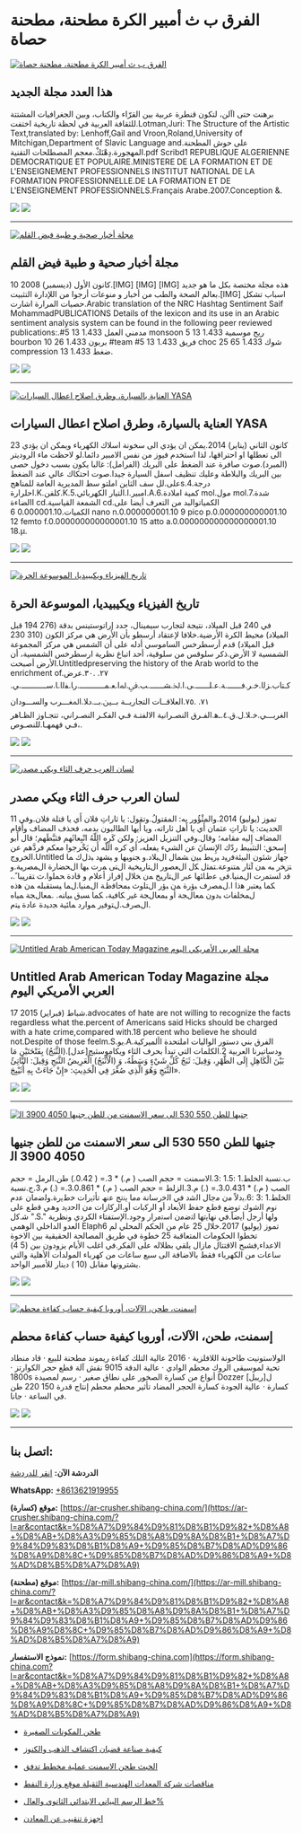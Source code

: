 # الفرق ب ث أمبير الكرة مطحنة، مطحنة حصاة

<a href="https://swt.shibang-china.com/?l=ar&img&k=%D8%A7%D9%84%D9%81%D8%B1%D9%82+%D8%A8+%D8%AB+%D8%A3%D9%85%D8%A8%D9%8A%D8%B1+%D8%A7%D9%84%D9%83%D8%B1%D8%A9+%D9%85%D8%B7%D8%AD%D9%86%D8%A9%D8%8C+%D9%85%D8%B7%D8%AD%D9%86%D8%A9+%D8%AD%D8%B5%D8%A7%D8%A9" target="_blank">![الفرق ب ث أمبير الكرة مطحنة، مطحنة حصاة](http://static.shibang-china.com/all-800x300/1219.jpg)</a>

## هذا العدد مجلة الجديد
برهنت حتى اآلن، لتكون قنطرة عربية بين القرّاء والكتاب، وبين الجغرافيات المشتتة للثقافة العربية في لحظة تاريخية اختفت.Lotman,Juri: The Structure of the Artistic Text,translated by: Lenhoff,Gail and Vroon,Roland,University of Mitchigan,Department of Slavic Language and.على حوش المطحنة المهجورة.دِهْنَكْ.معجم المصطلحات التقنية.pdf Scribd1 REPUBLIQUE ALGERIENNE DEMOCRATIQUE ET POPULAIRE.MINISTERE DE LA FORMATION ET DE L&#39;ENSEIGNEMENT PROFESSIONNELS INSTITUT NATIONAL DE LA FORMATION PROFESSIONNELLE.DE LA FORMATION ET DE L&#39;ENSEIGNEMENT PROFESSIONNELS.Français Arabe.2007.Conception &amp;.


<a href="https://whatsapp.shibangsoft.com/WhatsApp.php" target="_blank" title="WhatsApp">![](http://static.shibang-china.com/icon/whatsapp.png)</a> <a href="https://swt.shibang-china.com/?l=ar&icon&k=%D8%A7%D9%84%D9%81%D8%B1%D9%82+%D8%A8+%D8%AB+%D8%A3%D9%85%D8%A8%D9%8A%D8%B1+%D8%A7%D9%84%D9%83%D8%B1%D8%A9+%D9%85%D8%B7%D8%AD%D9%86%D8%A9%D8%8C+%D9%85%D8%B7%D8%AD%D9%86%D8%A9+%D8%AD%D8%B5%D8%A7%D8%A9" target="_blank">![](http://static.shibang-china.com/icon/chat-ar.png)</a>

---

<a href="https://swt.shibang-china.com/?l=ar&img&k=%D8%A7%D9%84%D9%81%D8%B1%D9%82+%D8%A8+%D8%AB+%D8%A3%D9%85%D8%A8%D9%8A%D8%B1+%D8%A7%D9%84%D9%83%D8%B1%D8%A9+%D9%85%D8%B7%D8%AD%D9%86%D8%A9%D8%8C+%D9%85%D8%B7%D8%AD%D9%86%D8%A9+%D8%AD%D8%B5%D8%A7%D8%A9" target="_blank">![مجلة أخبار صحية و طبية فيض القلم](http://static.shibang-china.com/all-800x300/297.jpg)</a>

## مجلة أخبار صحية و طبية فيض القلم
10 كانون الأول (ديسمبر) 2008.[IMG] [IMG] [IMG] هذه مجلة مختصة بكل ما هو جديد بعالم الصحة والطب من أخبار و منوعات أرجوا من اللإدارة التثبيت.[IMG] اسباب تشكل حصيات المرارة اشارت.Arabic translation of the NRC Hashtag Sentiment Saif MohammadPUBLICATIONS   Details of the lexicon and its use in an Arabic sentiment analysis system can be found in the following peer reviewed publications:.#مدمني العمل 1.433 13 5 monsoon ريح موسمية 1.433 13 5 bourbon بربون 1.433 26 10 #team #فريق 1.433 13 5 choc شوك 1.433 65 25 compression ضغط 1.433 13.


<a href="https://whatsapp.shibangsoft.com/WhatsApp.php" target="_blank" title="WhatsApp">![](http://static.shibang-china.com/icon/whatsapp.png)</a> <a href="https://swt.shibang-china.com/?l=ar&icon&k=%D8%A7%D9%84%D9%81%D8%B1%D9%82+%D8%A8+%D8%AB+%D8%A3%D9%85%D8%A8%D9%8A%D8%B1+%D8%A7%D9%84%D9%83%D8%B1%D8%A9+%D9%85%D8%B7%D8%AD%D9%86%D8%A9%D8%8C+%D9%85%D8%B7%D8%AD%D9%86%D8%A9+%D8%AD%D8%B5%D8%A7%D8%A9" target="_blank">![](http://static.shibang-china.com/icon/chat-ar.png)</a>

---

<a href="https://swt.shibang-china.com/?l=ar&img&k=%D8%A7%D9%84%D9%81%D8%B1%D9%82+%D8%A8+%D8%AB+%D8%A3%D9%85%D8%A8%D9%8A%D8%B1+%D8%A7%D9%84%D9%83%D8%B1%D8%A9+%D9%85%D8%B7%D8%AD%D9%86%D8%A9%D8%8C+%D9%85%D8%B7%D8%AD%D9%86%D8%A9+%D8%AD%D8%B5%D8%A7%D8%A9" target="_blank">![العناية بالسيارة، وطرق اصلاح اعطال السيارات YASA](http://static.shibang-china.com/all-800x300/148.jpg)</a>

## العناية بالسيارة، وطرق اصلاح اعطال السيارات YASA
23 كانون الثاني (يناير) 2014.يمكن ان يؤدي الى سخونة اسلاك الكهرباء ويمكن ان يؤدي الى تعطلها او احتراقها، لذا استخدم فيوز من نفس الامبير دائما.لو لاحظت ماء الروديتر (المبرد).صوت صافرة عند الضغط على البريك (الفرامل): غالبا يكون بسبب دخول حصى بين البريك والبلاطة وعليك تنظيف اسفل السيارة جيدا.صوت احتكاك عالي عند الضغط على.لل سف الثاين املتو سط المديرية العامة للمناهجs.4.درجة احلرارة.K.كلفن.K.5.التيار الكهربائي.I.امبير.A.6.كمية املادة mol.مول mol.7.شدة االضاءة cd.الشمعة القياسية cd.الكمياتوالبد من التعرف أيضا على الكميات.0.000001.10 6 nano n.0.000000001.10 9 pico p.0.000000000001.10 12 femto f.0.000000000000001.10 15 atto a.0.000000000000000001.10 18.µ.


<a href="https://whatsapp.shibangsoft.com/WhatsApp.php" target="_blank" title="WhatsApp">![](http://static.shibang-china.com/icon/whatsapp.png)</a> <a href="https://swt.shibang-china.com/?l=ar&icon&k=%D8%A7%D9%84%D9%81%D8%B1%D9%82+%D8%A8+%D8%AB+%D8%A3%D9%85%D8%A8%D9%8A%D8%B1+%D8%A7%D9%84%D9%83%D8%B1%D8%A9+%D9%85%D8%B7%D8%AD%D9%86%D8%A9%D8%8C+%D9%85%D8%B7%D8%AD%D9%86%D8%A9+%D8%AD%D8%B5%D8%A7%D8%A9" target="_blank">![](http://static.shibang-china.com/icon/chat-ar.png)</a>

---

<a href="https://swt.shibang-china.com/?l=ar&img&k=%D8%A7%D9%84%D9%81%D8%B1%D9%82+%D8%A8+%D8%AB+%D8%A3%D9%85%D8%A8%D9%8A%D8%B1+%D8%A7%D9%84%D9%83%D8%B1%D8%A9+%D9%85%D8%B7%D8%AD%D9%86%D8%A9%D8%8C+%D9%85%D8%B7%D8%AD%D9%86%D8%A9+%D8%AD%D8%B5%D8%A7%D8%A9" target="_blank">![تاريخ الفيزياء ويكيبيديا، الموسوعة الحرة](http://static.shibang-china.com/all-800x300/537.jpg)</a>

## تاريخ الفيزياء ويكيبيديا، الموسوعة الحرة
في 240 قبل الميلاد، نتيجة لتجارب سيمينال، حدد إراتوستينس بدقة (276 194 قبل الميلاد) محيط الكرة الأرضية.خلافا لإعتقاد أرسطو بأن الأرض هي مركز الكون (310 230 قبل الميلاد) قدم أرسطرخس الساموسي أدله على أن الشمس هي مركز المجموعة الشمسية لا الأرض.ذكر سلوقس من سلوقية، أحد اتباع نظرية ارسطرخس الشمسية، أن الأرض أصبحت.Untitledpreserving the history of the Arab world to the enrichment of.٢٧. .٣٠.عرض كـتاب.ﺰﻟﺍ.ﺧ.ﺮ.ﻓــــــ.ﺔ.ﻋ.ﻠــــــ.ﻰ.ﺍ.ﳋ.ﺸــــــ.ﺐ.ﰲ.ﳌﺍ.ﻌ.ﻤـــــــــــ.ﺭﺎ.ﻔﻟﺍ.ﺎ.ﺳـــــــــــ.ﻲ.٧١. .٧٥.ﺍﻟﻌﻼﻗــﺎﺕ ﺍﻟﺘﺠﺎﺭﻳــﺔ ﺑــﲔ.ﺑــ.ﺩﻼ.ﺍﳌﻐـــﺮﺏ ﻭﺍﻟﺴـــﻮﺩﺍﻥ ﺍﻟﻐﺮﺑـــﻲ.ﺧ.ﻼ.ﻝ.ﻕ.٤.ـﻫ.الفـرق النصـرانية الالفتـة فـي الفكـر النصـراني، تتجـاوز الظـاهر فـي فهمهـا.للنصـوص،.


<a href="https://whatsapp.shibangsoft.com/WhatsApp.php" target="_blank" title="WhatsApp">![](http://static.shibang-china.com/icon/whatsapp.png)</a> <a href="https://swt.shibang-china.com/?l=ar&icon&k=%D8%A7%D9%84%D9%81%D8%B1%D9%82+%D8%A8+%D8%AB+%D8%A3%D9%85%D8%A8%D9%8A%D8%B1+%D8%A7%D9%84%D9%83%D8%B1%D8%A9+%D9%85%D8%B7%D8%AD%D9%86%D8%A9%D8%8C+%D9%85%D8%B7%D8%AD%D9%86%D8%A9+%D8%AD%D8%B5%D8%A7%D8%A9" target="_blank">![](http://static.shibang-china.com/icon/chat-ar.png)</a>

---

<a href="https://swt.shibang-china.com/?l=ar&img&k=%D8%A7%D9%84%D9%81%D8%B1%D9%82+%D8%A8+%D8%AB+%D8%A3%D9%85%D8%A8%D9%8A%D8%B1+%D8%A7%D9%84%D9%83%D8%B1%D8%A9+%D9%85%D8%B7%D8%AD%D9%86%D8%A9%D8%8C+%D9%85%D8%B7%D8%AD%D9%86%D8%A9+%D8%AD%D8%B5%D8%A7%D8%A9" target="_blank">![لسان العرب حرف الثاء ويكي مصدر](http://static.shibang-china.com/all-800x300/585.jpg)</a>

## لسان العرب حرف الثاء ويكي مصدر
11 تموز (يوليو) 2014.والمثْؤُور به: المقتولُ.وتقول: يا ثاراتِ فلان أَي يا قتلة فلان.وفي الحديث: يا ثاراتِ عثمان أَي يا أَهل ثاراته، ويا أَيها الطالبون بدمه، فحذف المضاف وأَقام المضاف إِليه مقامه؛ وقال.وفي التنزيل العزيز: ولكن كَرِه اللّهُ انْبِعاثَهم فثبَّطَهم؛ قال أَبو إِسحق: التثبيط ردّك الإِنسانَ عن الشيء يفعله، أَي كره اللّه أَن يَخْرجوا معكم فردَّهم عن الخروج.Untitled جهاز شئون البيئةﻓﺭﻴﺩ ﻴﺭﺒﻁ ﺒﻴﻥ ﺸﻤﺎل ﺍﻝﺒﻼﺩ.ﻭ ﺠﻨﻭﺒﻬﺎ ﻭ ﻴﺸﻬﺩ ﺒﺫﻝﻙ ﻤﺎ ﺘﺯﺨﺭ ﺒﻪ ﻤﻥ ﺁﺜﺎﺭ ﻤﺘﻨﻭﻋﺔ.ﺘﻤﺜل ﻜل ﺍﻝﻌﺼﻭﺭ ﺍﻝﺘﺎﺭﻴﺨﻴﺔ ﺍﻝﺘﻰ ﻤﺭﺕ ﺒﻬﺎ ﺍﻝﺤﻀﺎﺭﺓ ﺍﻝﻤﺼﺭﻴﺔ.ﻭ ﻗﺩ ﺍﺴﺘﻤﺭﺕ ﺍﻝﻤﻨﻴﺎ.ﻓﻰ ﻋﻁﺎﺌﻬﺎ ﻋﺒﺭ ﺍﻝﺘﺎﺭﻴﺦ ﻤﻥ ﺨﻼل ﺇﻓﺭﺍﺯ ﺃﻋﻼﻡ ﻭ ﻗﺎﺩﺓ ﺤﻤﻠﻭﺍ.ﺙ ﺘﻘﺭﻴﺒﺎﹰ.، ﻜﻤﺎ ﻴﻌﺘﺒﺭ ﻫﺫﺍ ﺍ.ﻝﻤﺼﺭﻑ ﺒﺅﺭﺓ ﻤﻥ ﺒﺅﺭ ﺍﻝﺘﻠﻭﺙ ﺒﻤﺤﺎﻓﻅﺔ ﺍﻝﻤﻨﻴﺎ.ﻝﻤﺎ ﻴﺴﺘﻘﺒﻠﻪ ﻤﻥ ﻫﺫﻩ ﻝﻤﺨﻠﻔﺎﺕ ﺒﺩﻭﻥ ﻤﻌﺎﻝﺠﺔ ﺃﻭ ﺒﻤﻌﺎﻝﺠﺔ ﻏﻴﺭ ﻜﺎﻓﻴﺔ، ﻜﻤﺎ ﺴﺒﻕ ﺒﻴﺎﻨﻪ. .ﻤﻌﺎﻝﺠﺔ ﻤﻴﺎﻩ ﺍﻝﺼﺭﻑ.ﻝﺘﻭﻓﻴﺭ ﻤﻭﺍﺭﺩ ﻤﺎﺌﻴﺔ ﺠﺩﻴﺩﺓ ﻋﺎﺩﺓ ﻴﺘﻡ.


<a href="https://whatsapp.shibangsoft.com/WhatsApp.php" target="_blank" title="WhatsApp">![](http://static.shibang-china.com/icon/whatsapp.png)</a> <a href="https://swt.shibang-china.com/?l=ar&icon&k=%D8%A7%D9%84%D9%81%D8%B1%D9%82+%D8%A8+%D8%AB+%D8%A3%D9%85%D8%A8%D9%8A%D8%B1+%D8%A7%D9%84%D9%83%D8%B1%D8%A9+%D9%85%D8%B7%D8%AD%D9%86%D8%A9%D8%8C+%D9%85%D8%B7%D8%AD%D9%86%D8%A9+%D8%AD%D8%B5%D8%A7%D8%A9" target="_blank">![](http://static.shibang-china.com/icon/chat-ar.png)</a>

---

<a href="https://swt.shibang-china.com/?l=ar&img&k=%D8%A7%D9%84%D9%81%D8%B1%D9%82+%D8%A8+%D8%AB+%D8%A3%D9%85%D8%A8%D9%8A%D8%B1+%D8%A7%D9%84%D9%83%D8%B1%D8%A9+%D9%85%D8%B7%D8%AD%D9%86%D8%A9%D8%8C+%D9%85%D8%B7%D8%AD%D9%86%D8%A9+%D8%AD%D8%B5%D8%A7%D8%A9" target="_blank">![Untitled Arab American Today Magazine مجلة العربي الأمريكي اليوم](http://static.shibang-china.com/all-800x300/1214.jpg)</a>

## Untitled Arab American Today Magazine مجلة العربي الأمريكي اليوم
17 شباط (فبراير) 2015.advocates of hate are not willing to recognize the facts regardless what the.percent of Americans said Hicks should be charged with a hate crime,compared with.18 percent who believe he should not.Despite of those feelm.S.يو.A.الفرق بني دستور الواليات املتحدة األميركية ودساتيرنا العربية 2.الكلمات التي تبدأ بحرف الثاء ويكاموسثبج[عدل].(الثَّبَجُ) بِفَتْحَتَيْنِ مَا بَيْنَ الْكَاهِلِ إِلَى الظَّهْرِ، وَقِيلَ: ثَبَجُ كُلِّ شَيْءٍ وَسَطُهُ، وَ (الْأَثْبَجُ) الْعَرِيضُ الثَّبَجِ وَقِيلَ: النَّاتِئُ الثَّبَجِ وَهُوَ الَّذِي صُغِّرَ فِي الْحَدِيثِ: «إِنْ جَاءَتْ بِهِ أُثَيْبِجَ».


<a href="https://whatsapp.shibangsoft.com/WhatsApp.php" target="_blank" title="WhatsApp">![](http://static.shibang-china.com/icon/whatsapp.png)</a> <a href="https://swt.shibang-china.com/?l=ar&icon&k=%D8%A7%D9%84%D9%81%D8%B1%D9%82+%D8%A8+%D8%AB+%D8%A3%D9%85%D8%A8%D9%8A%D8%B1+%D8%A7%D9%84%D9%83%D8%B1%D8%A9+%D9%85%D8%B7%D8%AD%D9%86%D8%A9%D8%8C+%D9%85%D8%B7%D8%AD%D9%86%D8%A9+%D8%AD%D8%B5%D8%A7%D8%A9" target="_blank">![](http://static.shibang-china.com/icon/chat-ar.png)</a>

---

<a href="https://swt.shibang-china.com/?l=ar&img&k=%D8%A7%D9%84%D9%81%D8%B1%D9%82+%D8%A8+%D8%AB+%D8%A3%D9%85%D8%A8%D9%8A%D8%B1+%D8%A7%D9%84%D9%83%D8%B1%D8%A9+%D9%85%D8%B7%D8%AD%D9%86%D8%A9%D8%8C+%D9%85%D8%B7%D8%AD%D9%86%D8%A9+%D8%AD%D8%B5%D8%A7%D8%A9" target="_blank">![ﺟﻨﻴﻬﺎ ﻟﻠﻄﻦ 550 530 اﻟﻰ ﺳﻌﺮ اﻻﺳﻤﻨﺖ ﻣﻦ ﻟﻠﻄﻦ ﺟﻨﻴﻬﺎ 4050 3900 اﻟ](http://static.shibang-china.com/all-800x300/1510.jpg)</a>

## ﺟﻨﻴﻬﺎ ﻟﻠﻄﻦ 550 530 اﻟﻰ ﺳﻌﺮ اﻻﺳﻤﻨﺖ ﻣﻦ ﻟﻠﻄﻦ ﺟﻨﻴﻬﺎ 4050 3900 اﻟ
ﺏ.ﻧﺴﺒﺔ ﺍﻟﺨﻠﻂ.1 :1.5 :3.ﺍﻻﺳﻤﻨﺖ = ﺣﺠﻢ ﺍﻟﺼﺐ ( ﻡ.) * 3.= ( 0.42.) ﻃﻦ.ﺍﻟﺮﻣﻞ = ﺣﺠﻢ ﺍﻟﺼﺐ ( ﻡ.) * 3.0.431.= (.) ﻡ.3.ﺍﻟﺰﻟﻂ = ﺣﺠﻢ ﺍﻟﺼﺐ ( ﻡ.) * 3.0.861.= (.) ﻡ.3.ﺝ.ﻧﺴﺒﺔ ﺍﻟﺨﻠﻂ.1 :3 :6.ﺑدﻻً ﻣن ﻣﺟﺎل اﻟﺷد ﻓﻲ اﻟﺧرﺳﺎﻧﺔ ﻣﻣﺎ ﯾﻧﺗﺞ ﻋﻧﮫ ﺗﺄﺛﯾرات ﺧطﯾرة.وﻟﺿﻣﺎن ﻋدم ﻧوم اﻟﺷوك ﺗوﺿﻊ ﻗطﻊ ﺣﻔظ اﻷﺑﻌﺎد أو اﻟرﮐﺑﺎت أو.اﻟرﮐﺎزات ﻣن اﻟﺣدﯾد وھﻲ ﻗطﻊ ﻋﻟﯽ ﺷ.ﮐل &quot;.S.&quot; وﻟﮭﺎ أرﺟل أﯾﺿﺎً.ﻓﻲ ﻧﮭﺎﯾﺗﮭﺎ ﻟﺗﺿﻣن اﺳﺗﻣرار وﺟود.الإستفتاء الكردي ونظرية العدو الداخلي الوهمي Elaph6 تموز (يوليو) 2017.خلال 25 عام من الحكم المحلي لم تخطوا الحكومات المتعاقبة 25 خطوة في طريق المصالحة الحقيقية بين الاخوة الاعداء,فشبح الاقتتال مازال يلقي بظلاله على الفكر.في اغلب الأيام يزودون بين (5 4) ساعات من الكهرباء فقط بالاضافة الى سبع ساعات من كهرباء المولدات الأهلية والتي يشترونها مقابل (10 ) دينار للأمبير الواحد.


<a href="https://whatsapp.shibangsoft.com/WhatsApp.php" target="_blank" title="WhatsApp">![](http://static.shibang-china.com/icon/whatsapp.png)</a> <a href="https://swt.shibang-china.com/?l=ar&icon&k=%D8%A7%D9%84%D9%81%D8%B1%D9%82+%D8%A8+%D8%AB+%D8%A3%D9%85%D8%A8%D9%8A%D8%B1+%D8%A7%D9%84%D9%83%D8%B1%D8%A9+%D9%85%D8%B7%D8%AD%D9%86%D8%A9%D8%8C+%D9%85%D8%B7%D8%AD%D9%86%D8%A9+%D8%AD%D8%B5%D8%A7%D8%A9" target="_blank">![](http://static.shibang-china.com/icon/chat-ar.png)</a>

---

<a href="https://swt.shibang-china.com/?l=ar&img&k=%D8%A7%D9%84%D9%81%D8%B1%D9%82+%D8%A8+%D8%AB+%D8%A3%D9%85%D8%A8%D9%8A%D8%B1+%D8%A7%D9%84%D9%83%D8%B1%D8%A9+%D9%85%D8%B7%D8%AD%D9%86%D8%A9%D8%8C+%D9%85%D8%B7%D8%AD%D9%86%D8%A9+%D8%AD%D8%B5%D8%A7%D8%A9" target="_blank">![إسمنت، طحن، الآلات، أوروبا كيفية حساب كفاءة محطم](http://static.shibang-china.com/all-800x300/567.jpg)</a>

## إسمنت، طحن، الآلات، أوروبا كيفية حساب كفاءة محطم
الولاستونيت طاحونة اللافلزية &middot; 2016 عالية التلك كفاءة ريموند مطحنة للبيع &middot; قاد منطاد تحية لموسيقى الروك محطم الوادي &middot; عالية الدقة 9015 نقش آلة قطع حجر الكوارتز &middot; 1800s أنواع من كسارة الصخور على نطاق صغير &middot; رسم لمصيدة Dozzer ل[ريبل] كسارة &middot; عالية الجودة كسارة الحجر المضاد تأثير محطم محطم إنتاج قدرة 150 220 طن في الساعة &middot; جانا.

<a href="https://whatsapp.shibangsoft.com/WhatsApp.php" target="_blank" title="WhatsApp">![](http://static.shibang-china.com/icon/whatsapp.png)</a> <a href="https://swt.shibang-china.com/?l=ar&icon&k=%D8%A7%D9%84%D9%81%D8%B1%D9%82+%D8%A8+%D8%AB+%D8%A3%D9%85%D8%A8%D9%8A%D8%B1+%D8%A7%D9%84%D9%83%D8%B1%D8%A9+%D9%85%D8%B7%D8%AD%D9%86%D8%A9%D8%8C+%D9%85%D8%B7%D8%AD%D9%86%D8%A9+%D8%AD%D8%B5%D8%A7%D8%A9" target="_blank">![](http://static.shibang-china.com/icon/chat-ar.png)</a>

---
## اتصل بنا:

**الدردشة الآن:** [انقر للدردشة](https://swt.shibang-china.com?l=ar&contact&k=%D8%A7%D9%84%D9%81%D8%B1%D9%82+%D8%A8+%D8%AB+%D8%A3%D9%85%D8%A8%D9%8A%D8%B1+%D8%A7%D9%84%D9%83%D8%B1%D8%A9+%D9%85%D8%B7%D8%AD%D9%86%D8%A9%D8%8C+%D9%85%D8%B7%D8%AD%D9%86%D8%A9+%D8%AD%D8%B5%D8%A7%D8%A9)

**WhatsApp:**  [+8613621919955](https://whatsapp.shibangsoft.com/WhatsApp.php)

**موقع (كسارة):** [https://ar-crusher.shibang-china.com/](https://ar-crusher.shibang-china.com/?l=ar&contact&k=%D8%A7%D9%84%D9%81%D8%B1%D9%82+%D8%A8+%D8%AB+%D8%A3%D9%85%D8%A8%D9%8A%D8%B1+%D8%A7%D9%84%D9%83%D8%B1%D8%A9+%D9%85%D8%B7%D8%AD%D9%86%D8%A9%D8%8C+%D9%85%D8%B7%D8%AD%D9%86%D8%A9+%D8%AD%D8%B5%D8%A7%D8%A9)

**موقع (مطحنة):** [https://ar-mill.shibang-china.com/](https://ar-mill.shibang-china.com/?l=ar&contact&k=%D8%A7%D9%84%D9%81%D8%B1%D9%82+%D8%A8+%D8%AB+%D8%A3%D9%85%D8%A8%D9%8A%D8%B1+%D8%A7%D9%84%D9%83%D8%B1%D8%A9+%D9%85%D8%B7%D8%AD%D9%86%D8%A9%D8%8C+%D9%85%D8%B7%D8%AD%D9%86%D8%A9+%D8%AD%D8%B5%D8%A7%D8%A9)

**نموذج الاستفسار:** [https://form.shibang-china.com](https://form.shibang-china.com?l=ar&contact&k=%D8%A7%D9%84%D9%81%D8%B1%D9%82+%D8%A8+%D8%AB+%D8%A3%D9%85%D8%A8%D9%8A%D8%B1+%D8%A7%D9%84%D9%83%D8%B1%D8%A9+%D9%85%D8%B7%D8%AD%D9%86%D8%A9%D8%8C+%D9%85%D8%B7%D8%AD%D9%86%D8%A9+%D8%AD%D8%B5%D8%A7%D8%A9)

* [طحن المكونات الصغيرة](../23/%D8%B7%D8%AD%D9%86%20%D8%A7%D9%84%D9%85%D9%83%D9%88%D9%86%D8%A7%D8%AA%20%D8%A7%D9%84%D8%B5%D8%BA%D9%8A%D8%B1%D8%A9.md)

* [كيفية صناعة قضبان اكتشاف الذهب والكنوز](../21/%D9%83%D9%8A%D9%81%D9%8A%D8%A9%20%D8%B5%D9%86%D8%A7%D8%B9%D8%A9%20%D9%82%D8%B6%D8%A8%D8%A7%D9%86%20%D8%A7%D9%83%D8%AA%D8%B4%D8%A7%D9%81%20%D8%A7%D9%84%D8%B0%D9%87%D8%A8%20%D9%88%D8%A7%D9%84%D9%83%D9%86%D9%88%D8%B2.md)

* [الخبث طحن الاسمنت عملية مخطط تدفق](../24/%D8%A7%D9%84%D8%AE%D8%A8%D8%AB%20%D8%B7%D8%AD%D9%86%20%D8%A7%D9%84%D8%A7%D8%B3%D9%85%D9%86%D8%AA%20%D8%B9%D9%85%D9%84%D9%8A%D8%A9%20%D9%85%D8%AE%D8%B7%D8%B7%20%D8%AA%D8%AF%D9%81%D9%82.md)

* [مناقصات شركة المعدات الهندسية الثقيلة موقع وزارة النفط](../22/%D9%85%D9%86%D8%A7%D9%82%D8%B5%D8%A7%D8%AA%20%D8%B4%D8%B1%D9%83%D8%A9%20%D8%A7%D9%84%D9%85%D8%B9%D8%AF%D8%A7%D8%AA%20%D8%A7%D9%84%D9%87%D9%86%D8%AF%D8%B3%D9%8A%D8%A9%20%D8%A7%D9%84%D8%AB%D9%82%D9%8A%D9%84%D8%A9%20%D9%85%D9%88%D9%82%D8%B9%20%D9%88%D8%B2%D8%A7%D8%B1%D8%A9%20%D8%A7%D9%84%D9%86%D9%81%D8%B7.md)

* [خط الرسم البياني الابتدائي الثانوي والعال%](../25/%D8%AE%D8%B7%20%D8%A7%D9%84%D8%B1%D8%B3%D9%85%20%D8%A7%D9%84%D8%A8%D9%8A%D8%A7%D9%86%D9%8A%20%D8%A7%D9%84%D8%A7%D8%A8%D8%AA%D8%AF%D8%A7%D8%A6%D9%8A%20%D8%A7%D9%84%D8%AB%D8%A7%D9%86%D9%88%D9%8A%20%D9%88%D8%A7%D9%84%D8%B9%D8%A7%D9%84%25.md)

* [اجهزة تنقيب عن المعادن](../21/%D8%A7%D8%AC%D9%87%D8%B2%D8%A9%20%D8%AA%D9%86%D9%82%D9%8A%D8%A8%20%D8%B9%D9%86%20%D8%A7%D9%84%D9%85%D8%B9%D8%A7%D8%AF%D9%86.md)